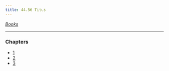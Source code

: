```yaml
---
title: 44.56 Titus
---
```

  
*[Books](../_index.md)*  
  
---  
  
### Chapters  
- [1](./Titus%201.md)  
- [2](./Titus%202.md)  
- [3](./Titus%203.md)  
